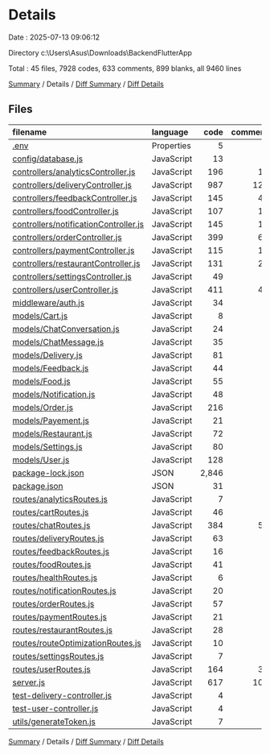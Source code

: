 # Details

Date : 2025-07-13 09:06:12

Directory c:\\Users\\Asus\\Downloads\\BackendFlutterApp

Total : 45 files,  7928 codes, 633 comments, 899 blanks, all 9460 lines

[Summary](results.md) / Details / [Diff Summary](diff.md) / [Diff Details](diff-details.md)

## Files
| filename | language | code | comment | blank | total |
| :--- | :--- | ---: | ---: | ---: | ---: |
| [.env](/.env) | Properties | 5 | 0 | 6 | 11 |
| [config/database.js](/config/database.js) | JavaScript | 13 | 0 | 2 | 15 |
| [controllers/analyticsController.js](/controllers/analyticsController.js) | JavaScript | 196 | 19 | 15 | 230 |
| [controllers/deliveryController.js](/controllers/deliveryController.js) | JavaScript | 987 | 121 | 173 | 1,281 |
| [controllers/feedbackController.js](/controllers/feedbackController.js) | JavaScript | 145 | 45 | 36 | 226 |
| [controllers/foodController.js](/controllers/foodController.js) | JavaScript | 107 | 15 | 25 | 147 |
| [controllers/notificationController.js](/controllers/notificationController.js) | JavaScript | 145 | 18 | 32 | 195 |
| [controllers/orderController.js](/controllers/orderController.js) | JavaScript | 399 | 67 | 74 | 540 |
| [controllers/paymentController.js](/controllers/paymentController.js) | JavaScript | 115 | 11 | 15 | 141 |
| [controllers/restaurantController.js](/controllers/restaurantController.js) | JavaScript | 131 | 20 | 31 | 182 |
| [controllers/settingsController.js](/controllers/settingsController.js) | JavaScript | 49 | 7 | 9 | 65 |
| [controllers/userController.js](/controllers/userController.js) | JavaScript | 411 | 47 | 74 | 532 |
| [middleware/auth.js](/middleware/auth.js) | JavaScript | 34 | 0 | 4 | 38 |
| [models/Cart.js](/models/Cart.js) | JavaScript | 8 | 0 | 4 | 12 |
| [models/ChatConversation.js](/models/ChatConversation.js) | JavaScript | 24 | 5 | 6 | 35 |
| [models/ChatMessage.js](/models/ChatMessage.js) | JavaScript | 35 | 2 | 5 | 42 |
| [models/Delivery.js](/models/Delivery.js) | JavaScript | 81 | 4 | 5 | 90 |
| [models/Feedback.js](/models/Feedback.js) | JavaScript | 44 | 1 | 4 | 49 |
| [models/Food.js](/models/Food.js) | JavaScript | 55 | 0 | 4 | 59 |
| [models/Notification.js](/models/Notification.js) | JavaScript | 48 | 3 | 6 | 57 |
| [models/Order.js](/models/Order.js) | JavaScript | 216 | 4 | 10 | 230 |
| [models/Payement.js](/models/Payement.js) | JavaScript | 21 | 1 | 5 | 27 |
| [models/Restaurant.js](/models/Restaurant.js) | JavaScript | 72 | 0 | 3 | 75 |
| [models/Settings.js](/models/Settings.js) | JavaScript | 80 | 1 | 4 | 85 |
| [models/User.js](/models/User.js) | JavaScript | 128 | 6 | 6 | 140 |
| [package-lock.json](/package-lock.json) | JSON | 2,846 | 0 | 1 | 2,847 |
| [package.json](/package.json) | JSON | 31 | 0 | 1 | 32 |
| [routes/analyticsRoutes.js](/routes/analyticsRoutes.js) | JavaScript | 7 | 2 | 4 | 13 |
| [routes/cartRoutes.js](/routes/cartRoutes.js) | JavaScript | 46 | 1 | 10 | 57 |
| [routes/chatRoutes.js](/routes/chatRoutes.js) | JavaScript | 384 | 58 | 77 | 519 |
| [routes/deliveryRoutes.js](/routes/deliveryRoutes.js) | JavaScript | 63 | 4 | 9 | 76 |
| [routes/feedbackRoutes.js](/routes/feedbackRoutes.js) | JavaScript | 16 | 5 | 7 | 28 |
| [routes/foodRoutes.js](/routes/foodRoutes.js) | JavaScript | 41 | 3 | 8 | 52 |
| [routes/healthRoutes.js](/routes/healthRoutes.js) | JavaScript | 6 | 1 | 3 | 10 |
| [routes/notificationRoutes.js](/routes/notificationRoutes.js) | JavaScript | 20 | 7 | 9 | 36 |
| [routes/orderRoutes.js](/routes/orderRoutes.js) | JavaScript | 57 | 8 | 13 | 78 |
| [routes/paymentRoutes.js](/routes/paymentRoutes.js) | JavaScript | 21 | 1 | 4 | 26 |
| [routes/restaurantRoutes.js](/routes/restaurantRoutes.js) | JavaScript | 28 | 1 | 6 | 35 |
| [routes/routeOptimizationRoutes.js](/routes/routeOptimizationRoutes.js) | JavaScript | 10 | 2 | 4 | 16 |
| [routes/settingsRoutes.js](/routes/settingsRoutes.js) | JavaScript | 7 | 1 | 3 | 11 |
| [routes/userRoutes.js](/routes/userRoutes.js) | JavaScript | 164 | 39 | 31 | 234 |
| [server.js](/server.js) | JavaScript | 617 | 101 | 142 | 860 |
| [test-delivery-controller.js](/test-delivery-controller.js) | JavaScript | 4 | 1 | 3 | 8 |
| [test-user-controller.js](/test-user-controller.js) | JavaScript | 4 | 1 | 3 | 8 |
| [utils/generateToken.js](/utils/generateToken.js) | JavaScript | 7 | 0 | 3 | 10 |

[Summary](results.md) / Details / [Diff Summary](diff.md) / [Diff Details](diff-details.md)